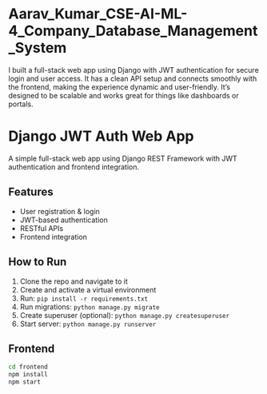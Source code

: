 # Aarav_Kumar_CSE-AI-ML-4_Company_Database_Management_System
I built a full-stack web app using Django with JWT authentication for secure login and user access. It has a clean API setup and connects smoothly with the frontend, making the experience dynamic and user-friendly. It’s designed to be scalable and works great for things like dashboards or portals.
# Django JWT Auth Web App

A simple full-stack web app using Django REST Framework with JWT authentication and frontend integration.

## Features
- User registration & login
- JWT-based authentication
- RESTful APIs
- Frontend integration

## How to Run

1. Clone the repo and navigate to it  
2. Create and activate a virtual environment  
3. Run: `pip install -r requirements.txt`  
4. Run migrations: `python manage.py migrate`  
5. Create superuser (optional): `python manage.py createsuperuser`  
6. Start server: `python manage.py runserver`

## Frontend
```bash
cd frontend
npm install
npm start
